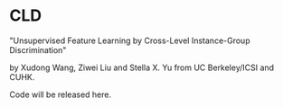 # CLD
"Unsupervised Feature Learning by Cross-Level Instance-Group Discrimination"

by Xudong Wang, Ziwei Liu and Stella X. Yu from UC Berkeley/ICSI and CUHK.

Code will be released here.
